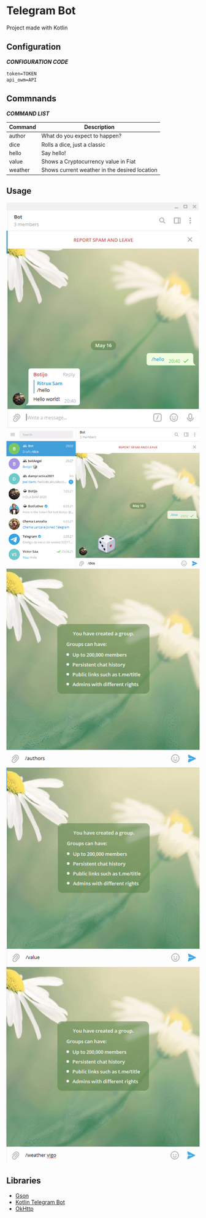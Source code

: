 # Telegram Bot
Project made with Kotlin

## Configuration
***CONFIGURATION CODE***

```
token=TOKEN
api_owm=API
```

## Commnands

***COMMAND LIST***

| Command | Description |
|---------|-------------|
| author |  What do you expect to happen? |
| dice |  Rolls a dice, just a classic |
| hello |  Say hello! |
| value |  Shows a Cryptocurrency value in Fiat | 
| weather |  Shows current weather in the desired location |

## Usage
![Hello png](https://github.com/jsamperevazquez/botAirAngelCOD/blob/Dev/src/main/kotlin/utils/media/hello.png)
![Dice gif](https://github.com/jsamperevazquez/botAirAngelCOD/blob/Dev/src/main/kotlin/utils/media/dice.gif)
![Authors gif](https://github.com/jsamperevazquez/botAirAngelCOD/blob/Dev/src/main/kotlin/utils/media/authors.gif)
![Values gif](https://github.com/jsamperevazquez/botAirAngelCOD/blob/Dev/src/main/kotlin/utils/media/value.gif)
![Weather gif](https://github.com/jsamperevazquez/botAirAngelCOD/blob/Dev/src/main/kotlin/utils/media/weather.gif)


## Libraries
- [Gson](https://github.com/google/gson) 
- [Kotlin Telegram Bot](https://github.com/kotlin-telegram-bot/kotlin-telegram-bot)  
- [OkHttp](https://github.com/square/okhttp)  
